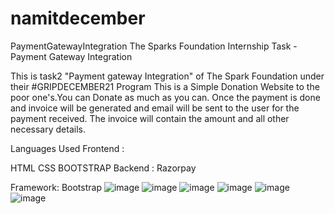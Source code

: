 # namitdecember
PaymentGatewayIntegration
The Sparks Foundation Internship Task - Payment Gateway Integration

This is task2 "Payment gateway Integration" of The Spark Foundation under their #GRIPDECEMBER21 Program This is a Simple Donation Website to the poor one's.You can Donate as much as you can. Once the payment is done and invoice will be generated and email will be sent to the user for the payment received. The invoice will contain the amount and all other necessary details.

Languages Used
Frontend :

HTML
CSS
BOOTSTRAP
Backend : Razorpay

Framework: Bootstrap
![image](https://user-images.githubusercontent.com/95482586/146923012-2775fc1f-057c-4684-ad1d-7a3a9f3c0375.png)
![image](https://user-images.githubusercontent.com/95482586/146923089-40d490bd-21a3-4305-9a79-b79b334b0409.png)
![image](https://user-images.githubusercontent.com/95482586/146923142-fd78ad62-d881-4182-803f-f1bf091d57b6.png)
![image](https://user-images.githubusercontent.com/95482586/146923163-3e68e719-072d-4993-80fd-edc22dcd2ab5.png)
![image](https://user-images.githubusercontent.com/95482586/146923172-70f79f2b-4b73-4d51-9356-29687cbbe471.png)
![image](https://user-images.githubusercontent.com/95482586/146923779-0559bbad-a6b9-497d-beb7-0259575b9ccd.png)



